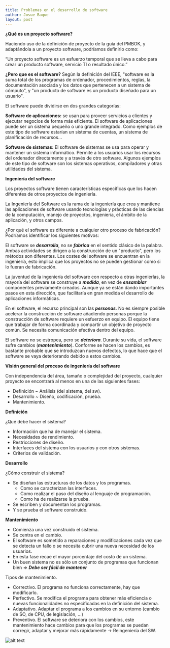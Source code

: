 ```yaml
---
title: Problemas en el desarrollo de software
author: Josue Baque
layout: post
---
```


**¿Qué es un proyecto software?**

Haciendo uso de la definición de proyecto de la guía del PMBOK, y adaptándola a un proyecto software, podríamos definirlo como: 

“Un proyecto software es un esfuerzo temporal que se lleva a cabo para crear un producto software, servicio TI o resultado único.” 

**¿Pero que es el software?**  Según la definición del IEEE, "software es la suma total de los programas de ordenador, procedimientos, reglas, la documentación asociada y los datos que pertenecen a un sistema de cómputo", y "un producto de software es un producto diseñado para un usuario". 

El software puede dividirse en dos grandes categorías:

**Software de aplicaciones:** se usan para proveer servicios a clientes y ejecutar negocios de forma más eficiente. El software de aplicaciones puede ser un sistema pequeño o uno grande integrado. Como ejemplos de este tipo de software estarían un sistema de cuentas, un sistema de planificación de recursos... 

**Software de sistemas:** El software de sistemas se usa para operar y mantener un sistema informático. Permite a los usuarios usar los recursos del ordenador directamente y a través de otro software. Algunos ejemplos de este tipo de software son los sistemas operativos, compiladores y otras utilidades del sistema. 

**Ingeniería del software**

Los proyectos software tienen características específicas que los hacen diferentes de otros proyectos de ingeniería. 

La Ingeniería del Software es la rama de la ingeniería que crea y mantiene las aplicaciones de software usando tecnologías y prácticas de las ciencias de la computación, manejo de proyectos, ingeniería, el ámbito de la aplicación, y otros campos. 

¿Por qué el software es diferente a cualquier otro proceso de fabricación? Podríamos identificar los siguientes motivos: 

El software se ***desarrolla***, no se ***fabrica*** en el sentido clásico de la palabra. Ambas actividades se dirigen a la construcción de un "producto", pero los métodos son diferentes. Los costes del software se encuentran en la ingeniería, esto implica que los proyectos no se pueden gestionar como si lo fueran de fabricación. 

La juventud de la ingeniería del software con respecto a otras ingenierías, la mayoría del software se construye a ***medida***, en vez de ***ensamblar*** componentes previamente creados. Aunque ya se están dando importantes pasos en esta dirección, que facilitaría en gran medida el desarrollo de aplicaciones informáticas. 

En el software, el recurso principal son las ***personas***. No es siempre posible acelerar la construcción de software añadiendo personas porque la construcción de software requiere un esfuerzo en equipo. El equipo tiene que trabajar de forma coordinada y compartir un objetivo de proyecto común. Se necesita comunicación efectiva dentro del equipo. 

El software no se estropea, pero se ***deteriora***. Durante su vida, el software sufre cambios (***mantenimiento***). Conforme se hacen los cambios, es bastante probable que se introduzcan nuevos defectos, lo que hace que el software se vaya deteriorando debido a estos cambios. 

**Visión general del proceso de ingeniería del software**

Con independencia del área, tamaño o complejidad del proyecto, cualquier proyecto se encontrará al menos en una de las siguientes fases:  
* Definición ~ Análisis (del sistema, del sw).
* Desarrollo ~ Diseño, codificación, prueba.
* Mantenimiento.  

**Definición**

¿Qué debe hacer el sistema?

* Información que ha de manejar el sistema.
* Necesidades de rendimiento.
* Restricciones de diseño.
* Interfaces del sistema con los usuarios y con otros sistemas.
* Criterios de validación.

**Desarrollo**

¿Cómo construir el sistema?

* Se diseñan las estructuras de los datos y los programas.
  * Como se caracterizan las interfaces.
  * Como realizar el paso del diseño al lenguaje de programación.
  * Como ha de realizarse la prueba. 
* Se escriben y documentan los programas.
* Y se prueba el software construido.

**Mantenimiento**

* Comienza una vez construido el sistema.
* Se centra en el cambio.
* El software es sometido a reparaciones y modificaciones cada vez que se detecta un fallo o se necesita cubrir una nueva necesidad de los usuarios.
* En esta fase recae el mayor porcentaje del costo de un sistema.
* Un buen sistema no es sólo un conjunto de programas que funcionan bien => ***Debe ser fácil de mantener***

Tipos de mantenimiento.

* Correctivo. El programa no funciona correctamente, hay que modificarlo.
* Perfectivo. Se modifica el programa para obtener más eficiencia o nuevas funcionalidades no especificadas en la definición del sistema.
* Adaptativo. Adaptar el programa a los cambios en su entorno (cambio de SO, de CPU, de legislación, …)
* Preventivo. El software se deteriora con los cambios, este mantenimiento hace cambios para que los programas se puedan corregir, adaptar y mejorar más rápidamente -> Reingeniería del SW.

 ![alt text](http://url/to/img.png)
